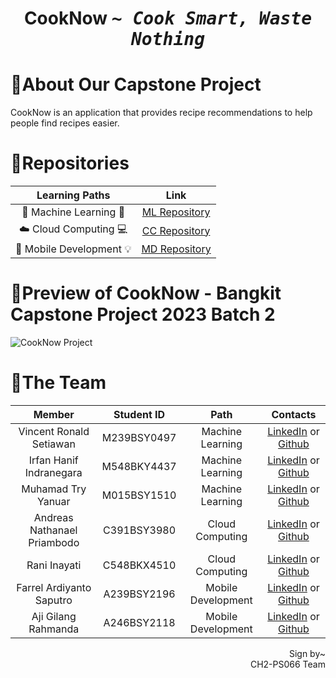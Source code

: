<h1 align="center">CookNow <samp><i> ~ Cook Smart, Waste Nothing</i></samp></h1>

# 📑About Our Capstone Project
CookNow is an application that provides recipe recommendations to help people find recipes easier.

# 📗Repositories

|   Learning Paths   |                                Link                                |
| :----------------: | :----------------------------------------------------------------: |
| 🤖 Machine Learning 📖 |  [ML Repository](https://github.com/CookNow-Bangkit2023/Machine-Learning) |
| ☁️ Cloud Computing 💻 |   [CC Repository](https://github.com/CookNow-Bangkit2023/Cloud-Computing) |
| 📱 Mobile Development 💡 | [MD Repository](https://github.com/CookNow-Bangkit2023/Mobile-Development) |

# 📲Preview of CookNow - Bangkit Capstone Project 2023 Batch 2
  ![CookNow Project](image.png)
# 👊The Team

|            Member           | Student ID |        Path        |        Contacts        |
| :-------------------------: | :--------: | :----------------: | :-----------------------------------------------------------------------------------------------------------------: |
| Vincent Ronald Setiawan        | M239BSY0497 |  Machine Learning  |           [LinkedIn](https://www.linkedin.com/in/vincent-ronald-setiawan-b4621a248) or [Github](https://github.com/VncntRnld)           |
| Irfan Hanif Indranegara    | M548BKY4437 |  Machine Learning  |  [LinkedIn](https://www.linkedin.com/in/irfan-hanif-indranegara-850481213/) or [Github](https://github.com/triyanuar03)  |
| Muhamad Try Yanuar     | M015BSY1510|   Machine Learning  |   [LinkedIn](https://www.linkedin.com/in/muhamadtry-yanuar/) or [Github](https://github.com/triyanuar03)            |
| Andreas Nathanael Priambodo | C391BSY3980 |   Cloud Computing  |  [LinkedIn](https://www.linkedin.com/in/andreas-nathanael-priambodo-b4a9b8206) or [Github](https://github.com/Neisanael) |
| Rani Inayati   | C548BKX4510 | Cloud Computing |  [LinkedIn](https://www.linkedin.com/in/rani-inayati-367511268) or [Github](https://github.com/raniii123)             |
| Farrel Ardiyanto Saputro    | A239BSY2196 | Mobile Development |  [LinkedIn](https://www.linkedin.com/in/farrel-ardiyanto-saputro-65bb86288/) or [Github](https://github.com/Farrel-Saputro)    |
| Aji Gilang Rahmanda     | A246BSY2118 | Mobile Development |  [LinkedIn](https://www.linkedin.com/in/aji-gilang-rahmanda-1022b826a/) or [Github](https://github.com/AjiGilangRahmanda)    |

<p align="right">Sign by~ <br/>CH2-PS066 Team </p>
